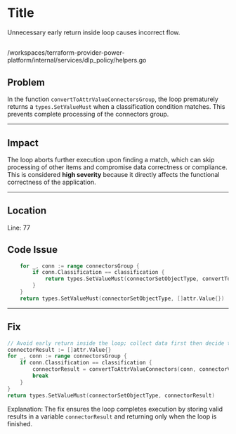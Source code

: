 # Title
Unnecessary early return inside loop causes incorrect flow.

##
/workspaces/terraform-provider-power-platform/internal/services/dlp_policy/helpers.go

## Problem
In the function `convertToAttrValueConnectorsGroup`, the loop prematurely returns a `types.SetValueMust` when a classification condition matches. This prevents complete processing of the connectors group.

---

## Impact
The loop aborts further execution upon finding a match, which can skip processing of other items and compromise data correctness or compliance. This is considered **high severity** because it directly affects the functional correctness of the application.

---

## Location
Line: 77

## Code Issue

```go
	for _, conn := range connectorsGroup {
		if conn.Classification == classification {
			return types.SetValueMust(connectorSetObjectType, convertToAttrValueConnectors(conn, connectorValues))
		}
	}
	return types.SetValueMust(connectorSetObjectType, []attr.Value{})
```
---

## Fix

```go
// Avoid early return inside the loop; collect data first then decide the return.
connectorResult := []attr.Value{}
for _, conn := range connectorsGroup {
	if conn.Classification == classification {
		connectorResult = convertToAttrValueConnectors(conn, connectorValues)
		break
	}
}
return types.SetValueMust(connectorSetObjectType, connectorResult)
```

Explanation: The fix ensures the loop completes execution by storing valid results in a variable `connectorResult` and returning only when the loop is finished.